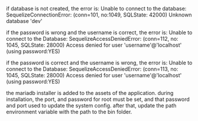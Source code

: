 if database is not created, the error is: 
Unable to connect to the database: SequelizeConnectionError: (conn=101, no:1049, SQLState: 42000) Unknown database 'dev'

if the password is wrong and the username is correct, the error is: 
Unable to connect to the Database: SequelizeAccessDeniedError: (conn=112, no: 1045, SQLState: 28000) Access denied for user 'username'@'localhost' (using password:YES)

if the password is correct and the username is wrong, the error is: 
Unable to connect to the Database: SequelizeAccessDeniedError: (conn=113, no: 1045, SQLState: 28000) Access denied for user 'username'@'localhost' (using password:YES)

the mariadb installer is added to the assets of the application. 
during installation, the port, and password for root must be set, and that password 
and port used to update the system config. after that, update the path environment variable
with the path to the bin folder.
